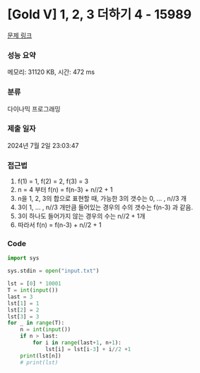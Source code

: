 # [Gold V] 1, 2, 3 더하기 4 - 15989 

[문제 링크](https://www.acmicpc.net/problem/15989) 

### 성능 요약

메모리: 31120 KB, 시간: 472 ms

### 분류

다이나믹 프로그래밍

### 제출 일자

2024년 7월 2일 23:03:47

### 접근법

1. f(1) = 1, f(2) = 2, f(3) = 3
2. n = 4 부터 f(n) = f(n-3) + n//2 + 1
3. n을 1, 2, 3의 합으로 표현할 때, 가능한 3의 갯수는 0, ... , n//3 개
4. 3이 1, ... , n//3 개만큼 들어있는 경우의 수의 갯수는 f(n-3) 과 같음.
5. 3이 하나도 들어가지 않는 경우의 수는 n//2 + 1개
6. 따라서 f(n) = f(n-3) + n//2 + 1

### Code

```python
import sys

sys.stdin = open("input.txt")

lst = [0] * 10001
T = int(input())
last = 3
lst[1] = 1
lst[2] = 2
lst[3] = 3
for _ in range(T):
    n = int(input())
    if n > last:
        for i in range(last+1, n+1):
            lst[i] = lst[i-3] + i//2 +1
    print(lst[n])
    # print(lst)
```
